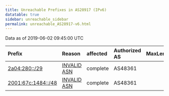 ```yaml
---
title: Unreachable Prefixes in AS28917 (IPv6)
datatable: true
sidebar: unreachable_sidebar
permalink: unreachable_AS28917-v6.html
---
```


Data as of 2019-06-02 09:45:00 UTC


<div class="datatable-begin"></div>

| Prefix                                                         | Reason                                                                                                    | affected   | Authorized AS   |   MaxLength | Anchor                                         |   unreachable /48s |
|:---------------------------------------------------------------|:----------------------------------------------------------------------------------------------------------|:-----------|:----------------|------------:|:-----------------------------------------------|-------------------:|
| [2a04:280::/29](https://stat.ripe.net/2a04:280::/29)           | [INVALID ASN](https://rpki-validator.ripe.net/announcement-preview?asn=AS28917&prefix=2a04:280::/29)      | complete   | AS48361         |          29 | [RIPE](unreachable_RIPE_NCC_RPKI_Root-v6.html) |             524288 |
| [2001:67c:1484::/48](https://stat.ripe.net/2001:67c:1484::/48) | [INVALID ASN](https://rpki-validator.ripe.net/announcement-preview?asn=AS28917&prefix=2001:67c:1484::/48) | complete   | AS48361         |          48 | [RIPE](unreachable_RIPE_NCC_RPKI_Root-v6.html) |                  1 |

<div class="datatable-end"></div>